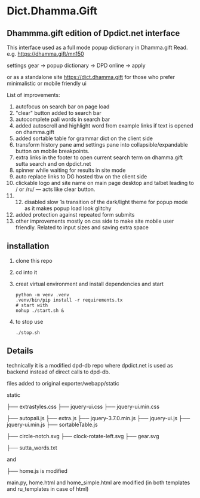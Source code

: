 # Dict.Dhamma.Gift
## Dhammma.gift edition of Dpdict.net interface

This interface used as a full mode popup dictionary in Dhamma.gift Read. e.g. https://dhamma.gift/mn150

settings gear -> popup dictionary -> DPD online -> apply

or as a standalone site https://dict.dhamma.gift for those who prefer minimalistic or mobile friendly ui

List of improvements:

1. autofocus on search bar on page load
2. "clear" button added to search bar
3. autocomplete pali words in search bar
4. added autoscroll and highlight word from example links if text is opened on dhamma.gift
5. added sortable table for grammar dict on the client side
6. transform history pane amd settings pane into collapsible/expandable button on mobile breakpoints.
7. extra links in the footer to open current search term on dhamma.gift sutta search and on dpdict.net
8. spinner while waiting for results in site mode
9. auto replace links to DG hosted tbw on the client side
10. clickable logo and site name on main page desktop and talbet leading to / or /ru/ — acts like clear button.
11. 12. disabled slow 1s transition of the dark/light theme for popup mode as it makes popup load look glitchy
13. added protection against repeated form submits
14. other improvements mostly on css side to make site mobile user friendly. Related to input sizes and saving extra space






## installation 

1. clone this repo
2. cd into it
3. creat virtual environment and install dependencies and start
   
   ```
   python -m venv .venv
   .venv/bin/pip install -r requirements.tx
   # start with
   nohup ./start.sh &
   ```
   
4. to stop use
   ```
   ./stop.sh
   ```
   
## Details

technically it is a modified dpd-db repo where dpdict.net is used as backend instead of direct calls to dpd-db.

files added to original exporter/webapp/static

static

├── extrastyles.css
├── jquery-ui.css
├── jquery-ui.min.css

├── autopali.js
├── extra.js
├── jquery-3.7.0.min.js
├── jquery-ui.js
├── jquery-ui.min.js
├── sortableTable.js

├── circle-notch.svg
├── clock-rotate-left.svg
├── gear.svg

├── sutta_words.txt

and 

├── home.js is modified

main.py, home.html and home_simple.html are modified (in both templates and ru_templates in case of html)
 
